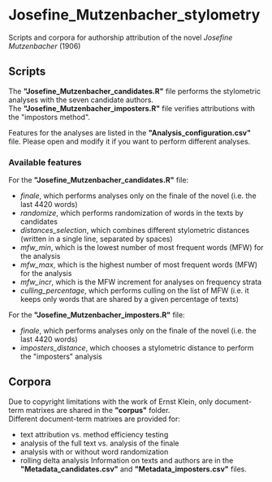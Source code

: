 # Josefine_Mutzenbacher_stylometry
Scripts and corpora for authorship attribution of the novel *Josefine Mutzenbacher* (1906)

## Scripts

The **"Josefine_Mutzenbacher_candidates.R"** file performs the stylometric analyses with the seven candidate authors.\
The **"Josefine_Mutzenbacher_imposters.R"** file verifies attributions with the "impostors method".

Features for the analyses are listed in the **"Analysis_configuration.csv"** file. Please open and modify it if you want to perform different analyses.

### Available features

For the **"Josefine_Mutzenbacher_candidates.R"** file:
- *finale*, which performs analyses only on the finale of the novel (i.e. the last 4420 words)
- *randomize*, which performs randomization of words in the texts by candidates
- *distances_selection*, which combines different stylometric distances (written in a single line, separated by spaces)
- *mfw_min*, which is the lowest number of most frequent words (MFW) for the analysis
- *mfw_max*, which is the highest number of most frequent words (MFW) for the analysis
- *mfw_incr*, which is the MFW increment for analyses on frequency strata
- *culling_percentage*, which performs culling on the list of MFW (i.e. it keeps only words that are shared by a given percentage of texts)

For the **"Josefine_Mutzenbacher_imposters.R"** file:
- *finale*, which performs analyses only on the finale of the novel (i.e. the last 4420 words)
- *imposters_distance*, which chooses a stylometric distance to perform the "imposters" analysis

## Corpora

Due to copyright limitations with the work of Ernst Klein, only document-term matrixes are shared in the **"corpus"** folder.\
Different document-term matrixes are provided for:
- text attribution vs. method efficiency testing
- analysis of the full text vs. analysis of the finale
- analysis with or without word randomization
- rolling delta analysis
Information on texts and authors are in the **"Metadata_candidates.csv"** and **"Metadata_imposters.csv"** files. 
